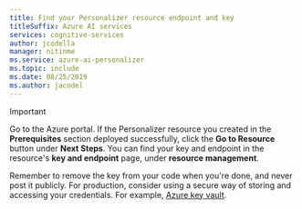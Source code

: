 ```yaml
---
title: Find your Personalizer resource endpoint and key
titleSuffix: Azure AI services
services: cognitive-services
author: jcodella
manager: nitinme
ms.service: azure-ai-personalizer
ms.topic: include 
ms.date: 08/25/2019
ms.author: jacodel
---
```


> [!IMPORTANT]
> Go to the Azure portal. If the Personalizer resource you created in the **Prerequisites** section deployed successfully, click the **Go to Resource** button under **Next Steps**. You can find your key and endpoint in the resource's **key and endpoint** page, under **resource management**. 
>
> Remember to remove the key from your code when you're done, and never post it publicly. For production, consider using a secure way of storing and accessing your credentials. For example, [Azure key vault](../../../key-vault/general/overview.md).
